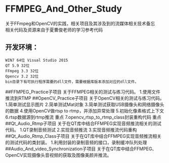 # FFMPEG_And_Other_Study
关于FFmpeg和OpenCV的实践，相关项目及其涉及到的流媒体相关技术备忘
<br>
相关代码及资源来自于夏曹俊老师的学习参考代码

## 开发环境：
    WIN7 64位 Visual Studio 2015
    QT 5.9 32位 
    FFmpeg 3.3 32位
    Opencv 3.2 32位	
	bin目录下有可执行程序需要的dll文件，需要根据库版本添加对应的dll文件。 

##FFMPEG_Practice子项目
	关于FFMPEG相关的测试与练习代码。
	1.使用文件推流到RTMP
##OpenCV_Practice子项目
	关于OpenCV相关的测试与练习代码。
	1.简单测试显示图片
	2.简单测试Mat对象
	3.简单测试获取USB摄像头和网络摄像头的数据
	4.使用OpenCV做rtsp to rtmp，并添加异常处理
	5.初始化像素格式上下文
	6.rtsp数据源到rtmp推流   重点
	7.opencv_rtsp_to_rtmp_class封装重构代码   重点 
##Qt_Audio_Rtmp子项目
	关于在QT库中结合FFMPEG实现音频推流相关的测试代码。
	1.QT录制音频测试
	2.实现音频推流
	3.实现音频推流代码重构
##Qt_Audio_Rtmp_Class子项目
	关于在QT库中结合FFMPEG实现音频推流相关的测试代码的类封装。
	1.利用封装的录制音频的接口，录制缓冲队列处理
##Audio_And_video_Synchronization子项目
	关于在QT库中结合FFMPEG、OpenCV实现摄像头音视频的获取及图像美颜并推流。
